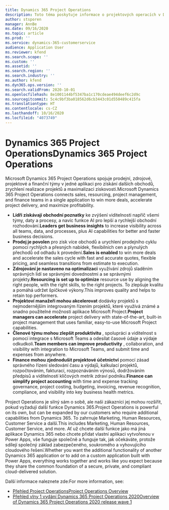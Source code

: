 ```yaml
---
title: Dynamics 365 Project Operations
description: Toto téma poskytuje informace o projektových operacích v Dynamics 365.
author: stsporen
manager: AnnBe
ms.date: 09/16/2020
ms.topic: article
ms.prod: ''
ms.service: dynamics-365-customerservice
audience: Application User
ms.reviewer: kfend
ms.search.scope: ''
ms.custom: ''
ms.assetid: ''
ms.search.region: ''
ms.search.industry: ''
ms.author: kfend
ms.dyn365.ops.version: ''
ms.search.validFrom: 2020-10-01
ms.openlocfilehash: 8e1001144bf5347ba1c170cdeae494deef6c2d9c
ms.sourcegitcommit: 5c4c9bf3ba018562d6cb3443c01d550489c415fa
ms.translationtype: HT
ms.contentlocale: cs-CZ
ms.lasthandoff: 10/16/2020
ms.locfileid: "4073749"
---
```

# <a name="dynamics-365-project-operations"></a><span data-ttu-id="6ecca-103">Dynamics 365 Project Operations</span><span class="sxs-lookup"><span data-stu-id="6ecca-103">Dynamics 365 Project Operations</span></span>

<span data-ttu-id="6ecca-104">Microsoft Dynamics 365 Project Operations spojuje prodejní, zdrojové, projektové a finanční týmy v jedné aplikaci pro získání dalších obchodů, zrychlení realizace projektů a maximalizaci ziskovosti.</span><span class="sxs-lookup"><span data-stu-id="6ecca-104">Microsoft Dynamics 365 Project Operations connects sales, resourcing, project management, and finance teams in a single application to win more deals, accelerate project delivery, and maximize profitability.</span></span>

-   <span data-ttu-id="6ecca-105">**Lídři získávají obchodní poznatky** ke zvýšení viditelnosti napříč všemi týmy, daty a procesy, a navíc funkce AI pro lepší a rychlejší obchodní rozhodování.</span><span class="sxs-lookup"><span data-stu-id="6ecca-105">**Leaders get business insights** to increase visibility across all teams, data, and processes, plus AI capabilities for better and faster business decisions.</span></span>
-   <span data-ttu-id="6ecca-106">**Prodej je povolen** pro zisk více obchodů a urychlení prodejního cyklu pomocí rychlých a přesných nabídek, flexibilních cen a plynulých přechodů od odhadu k provedení.</span><span class="sxs-lookup"><span data-stu-id="6ecca-106">**Sales is enabled** to win more deals and accelerate the sales cycle with fast and accurate quotes, flexible pricing, and seamless transitions from estimate to execution.</span></span>
-   <span data-ttu-id="6ecca-107">**Zdrojování je nastaveno na optimalizaci** využívání zdrojů sladěním správných lidí se správnými dovednostmi a se správnými projekty.</span><span class="sxs-lookup"><span data-stu-id="6ecca-107">**Resourcing is set up to optimize** resource use by aligning the right people, with the right skills, to the right projects.</span></span> <span data-ttu-id="6ecca-108">To zlepšuje kvalitu a pomáhá udržet špičkové výkony.</span><span class="sxs-lookup"><span data-stu-id="6ecca-108">This improves quality and helps to retain top performers.</span></span>
-   <span data-ttu-id="6ecca-109">**Projektoví manažeři mohou akcelerovat** dodávky projektů s nejmodernějším integrovaným řízením projektů, které využívá známé a snadno použitelné možnosti aplikace Microsoft Project.</span><span class="sxs-lookup"><span data-stu-id="6ecca-109">**Project managers can accelerate** project delivery with state-of-the-art, built-in project management that uses familiar, easy-to-use Microsoft Project capabilities.</span></span>
-   <span data-ttu-id="6ecca-110">**Členové týmu mohou zlepšit produktivitu** , spolupráci a viditelnost s pomocí integrace s Microsoft Teams a odesílat časové údaje a výdaje odkudkoli.</span><span class="sxs-lookup"><span data-stu-id="6ecca-110">**Team members can improve productivity** , collaboration, and visibility with integration to Microsoft Teams, and submit time and expenses from anywhere.</span></span>
-   <span data-ttu-id="6ecca-111">**Finance mohou zjednodušit projektové účetnictví** pomocí zásad správného řízení sledování času a výdajů, kalkulací projektů, rozpočtováním, fakturací, rozpoznáváním výnosů, dodržováním předpisů a viditelností klíčových metrik zdraví podniku.</span><span class="sxs-lookup"><span data-stu-id="6ecca-111">**Finance can simplify project accounting** with time and expense tracking governance, project costing, budgeting, invoicing, revenue recognition, compliance, and visibility into key business health metrics.</span></span>

<span data-ttu-id="6ecca-112">Project Operations je silný sám o sobě, ale naši zákazníci jej mohou rozšířit, pokud vyžadují další funkce Dynamics 365.</span><span class="sxs-lookup"><span data-stu-id="6ecca-112">Project Operations is powerful on its own, but can be expanded by our customers who require additional capabilities from Dynamics 365.</span></span> <span data-ttu-id="6ecca-113">To zahrnuje Marketing, Human Resources, Customer Service a další.</span><span class="sxs-lookup"><span data-stu-id="6ecca-113">This includes Marketing, Human Resources, Customer Service, and more.</span></span> <span data-ttu-id="6ecca-114">Ať už chcete další funkce jako má jiná aplikace Dynamics 365 nebo chcete přidat vlastní aplikaci vytvořenou v Power Apps, vše funguje společně a funguje tak, jak očekáváte, protože sdílejí společný základ zabezpečeného, soukromého a vyhovujícího cloudového řešení.</span><span class="sxs-lookup"><span data-stu-id="6ecca-114">Whether you want the additional functionality of another Dynamics 365 application or to add on a custom application built with Power Apps, everything works together and works like you expect because they share the common foundation of a secure, private, and compliant cloud-delivered solution.</span></span>

<span data-ttu-id="6ecca-115">Další informace naleznete zde:</span><span class="sxs-lookup"><span data-stu-id="6ecca-115">For more information, see:</span></span>

- [<span data-ttu-id="6ecca-116">Přehled Project Operations</span><span class="sxs-lookup"><span data-stu-id="6ecca-116">Project Operations Overview</span></span>](https://dynamics.microsoft.com/en-us/project-operations/overview/)
- [<span data-ttu-id="6ecca-117">Přehled vlny 1 vydání Dynamics 365 Project Operations 2020</span><span class="sxs-lookup"><span data-stu-id="6ecca-117">Overview of Dynamics 365 Project Operations 2020 release wave 1</span></span>](https://docs.microsoft.com/dynamics365-release-plan/2020wave1/dynamics365-project-operations/)

